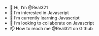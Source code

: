 - 👋 Hi, I’m @Real321
- 👀 I’m interested in Javascript
- 🌱 I’m currently learning Javascript
- 💞️ I’m looking to collaborate on Javascript
- 📫 How to reach me @Real321 on Github
